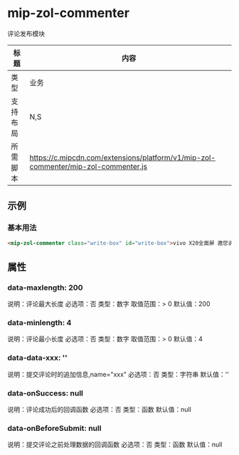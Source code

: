 # mip-zol-commenter

评论发布模块

标题|内容
----|----
类型|业务
支持布局|N,S|
所需脚本|https://c.mipcdn.com/extensions/platform/v1/mip-zol-commenter/mip-zol-commenter.js

## 示例

### 基本用法
```html
<mip-zol-commenter class="write-box" id="write-box">vivo X20全面屏 邀您说点什</mip-zol-commenter>
```

## 属性

### data-maxlength: 200
说明：评论最大长度
必选项：否
类型：数字
取值范围：> 0
默认值：200

### data-minlength: 4
说明：评论最小长度
必选项：否
类型：数字
取值范围：> 0
默认值：4

### data-data-xxx: ''
说明：提交评论时的追加信息,name="xxx"
必选项：否
类型：字符串
默认值：''

### data-onSuccess: null
说明：评论成功后的回调函数
必选项：否
类型：函数
默认值：null

### data-onBeforeSubmit: null
说明：提交评论之前处理数据的回调函数
必选项：否
类型：函数
默认值：null
